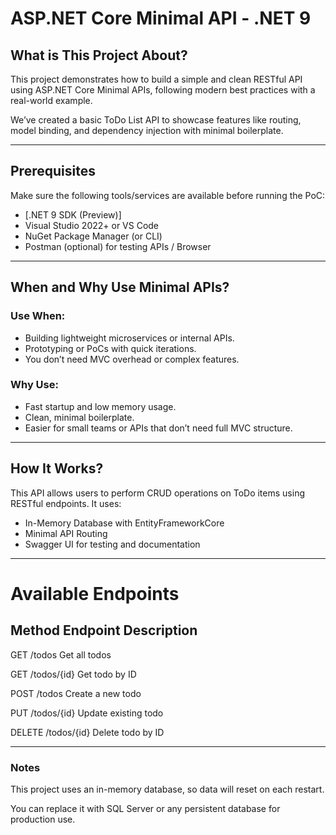 ﻿# ASP.NET Core Minimal API - .NET 9

## What is This Project About?

This project demonstrates how to build a simple and clean RESTful API using ASP.NET Core Minimal APIs, 
following modern best practices with a real-world example.

We’ve created a basic ToDo List API to showcase features like routing, model binding, and dependency injection with minimal boilerplate.

---

## Prerequisites

Make sure the following tools/services are available before running the PoC:

- [.NET 9 SDK (Preview)]
- Visual Studio 2022+ or VS Code
- NuGet Package Manager (or CLI)
- Postman (optional) for testing APIs / Browser

---

## When and Why Use Minimal APIs?

### Use When:
- Building lightweight microservices or internal APIs.
- Prototyping or PoCs with quick iterations.
- You don’t need MVC overhead or complex features.

### Why Use:
- Fast startup and low memory usage.
- Clean, minimal boilerplate.
- Easier for small teams or APIs that don’t need full MVC structure.

---

## How It Works?

This API allows users to perform CRUD operations on ToDo items using RESTful endpoints. It uses:

- In-Memory Database with EntityFrameworkCore
- Minimal API Routing
- Swagger UI for testing and documentation


---

# Available Endpoints

## Method		Endpoint		Description

GET			/todos			Get all todos

GET			/todos/{id}		Get todo by ID

POST		/todos			Create a new todo

PUT			/todos/{id}		Update existing todo

DELETE		/todos/{id}		Delete todo by ID

---

### Notes

This project uses an in-memory  database, so data will reset on each restart.

You can replace it with SQL Server or any persistent database for production use.

